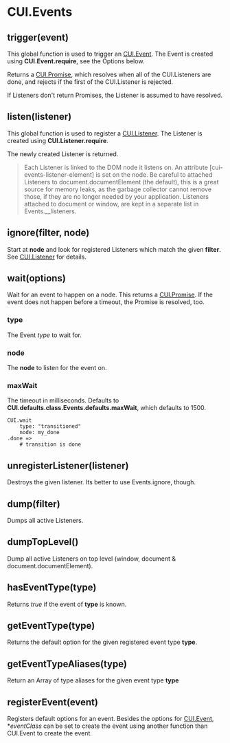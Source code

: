 # CUI.Events

## trigger(event)

This global function is used to trigger an [CUI.Event](event.md). The Event is created using **CUI.Event.require**, see the Options below.

Returns a [CUI.Promise](deferred.md), which resolves when all of the CUI.Listeners are done, and rejects if the first of the CUI.Listener is rejected.

If Listeners don't return Promises, the Listener is assumed to have resolved.

## listen(listener)

This global function is used to register a [CUI.Listener](listener.md). The Listener is created using **CUI.Listener.require**.

The newly created Listener is returned.

> Each Listener is linked to the DOM node it listens on. An attribute \[cui-events-listener-element\] is set on the node. Be careful to attached Listeners to document.documentElement \(the default\), this is a great source for memory leaks, as the garbage collector cannot remove those, if they are no longer needed by your application. Listeners attached to document or window, are kept in a separate list in Events.__listeners.

## ignore(filter, node)

Start at **node** and look for registered Listeners which match the given **filter**. See [CUI.Listener](listener.md#matchesFilter) for details.

## wait(options)

Wait for an event to happen on a node. This returns a [CUI.Promise](deferred.md#Promise). If the event does not happen before a timeout, the Promise is resolved, too.

### type

The Event _type_ to wait for.

### node

The **node** to listen for the event on.

### maxWait

The timeout in milliseconds. Defaults to **CUI.defaults.class.Events.defaults.maxWait**, which defaults to 1500.

```
CUI.wait
    type: "transitioned"
    node: my_done
.done =>
    # transition is done
```

## unregisterListener(listener)

Destroys the given listener. Its better to use Events.ignore, though.

## dump(filter)

Dumps all active Listeners.

## dumpTopLevel()

Dump all active Listeners on top level (window, document & document.documentElement).

## hasEventType(type)

Returns _true_ if the event of **type** is known.

## getEventType(type)

Returns the default option for the given registered event type **type**.

## getEventTypeAliases(type)

Return an Array of type aliases for the given event type **type**

## registerEvent(event)

Registers default options for an event. Besides the options for [CUI.Event](event.md), **eventClass* can be set to create the event using another function than CUI.Event to create the event.

